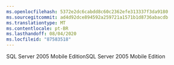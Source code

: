 ```yaml
---
ms.openlocfilehash: 5372e2dc6cabdd8c60c2362efe313337f3da9180
ms.sourcegitcommit: ad4d92dce894592a259721a1571b1d8736abacdb
ms.translationtype: MT
ms.contentlocale: pt-BR
ms.lasthandoff: 08/04/2020
ms.locfileid: "87583518"
---
```

<span data-ttu-id="c037b-101">SQL Server 2005 Mobile Edition</span><span class="sxs-lookup"><span data-stu-id="c037b-101">SQL Server 2005 Mobile Edition</span></span>
